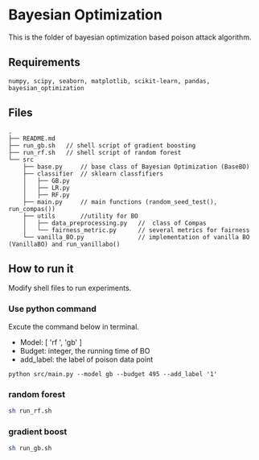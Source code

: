 # Bayesian Optimization

This is the folder of bayesian optimization based poison attack algorithm.

## Requirements

```
numpy, scipy, seaborn, matplotlib, scikit-learn, pandas, bayesian_optimization
```

## Files

```
.
├── README.md
├── run_gb.sh	// shell script of gradient boosting
├── run_rf.sh	// shell script of random forest
└── src 
    ├── base.py		// base class of Bayesian Optimization (BaseBO)
    ├── classifier	// sklearn classfifiers
    │   ├── GB.py	
    │   ├── LR.py	
    │   ├── RF.py	
    ├── main.py		// main functions (random_seed_test(), run_compas())
    ├── utils		//utility for BO
    │   ├── data_preprocessing.py	//	class of Compas
    │   └── fairness_metric.py		// several metrics for fairness
    └── vanilla_BO.py				// implementation of vanilla BO (VanillaBO) and run_vanillabo()
```



## How to run it

Modify shell files to run experiments.

### Use python command 

Excute the command below in terminal.

- Model: [ 'rf ', 'gb' ]
- Budget: integer, the running time of BO
- add_label: the label of poison data point

```
python src/main.py --model gb --budget 495 --add_label '1'
```



### random forest

```bash
sh run_rf.sh
```

### gradient boost

```bash
sh run_gb.sh
```

